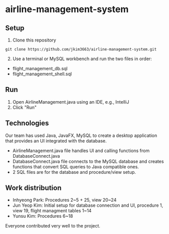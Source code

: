 # airline-management-system

## Setup
1. Clone this repository 
```
git clone https://github.com/jkim3663/airline-management-system.git
```
2. Use a terminal or MySQL workbench and run the two files in order:
  - flight_management_db.sql
  - flight_management_shell.sql

## Run
1. Open AirlineManagement.java using an IDE, e.g., IntelliJ
2. Click "Run" 

## Technologies
Our team has used Java, JavaFX, MySQL to create a desktop application that provides an UI integrated with the database.
* AirlineManagement.java file handles UI and calling functions from DatabaseConnect.java
* DatabaseConnect.java file connects to the MySQL database and creates functions that convert SQL queries to Java compatible ones. 
* 2 SQL files are for the database and procedure/view setup.

## Work distribution
* Inhyeong Park: Procedures 2~5 + 25, view 20~24 
* Jun Yeop Kim: Initial setup for database connection and UI, procedure 1, view 19, flight managment tables 1~14
* Yunsu Kim: Procedures 6~18

Everyone contributed very well to the project. 
